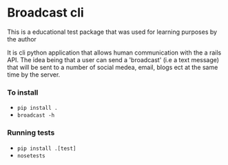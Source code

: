 # Broadcast cli
This is a educational test package that was used for learning purposes by the author
 
It is cli python application that allows human communication with the a rails API.
The idea being that a user can send a 'broadcast' (i.e a text message) that will 
be sent to a number of social medea, email, blogs ect at the same time by the server.

### To install
- `pip install .`
- `broadcast -h`

### Running tests
- `pip install .[test]`
- `nosetests`